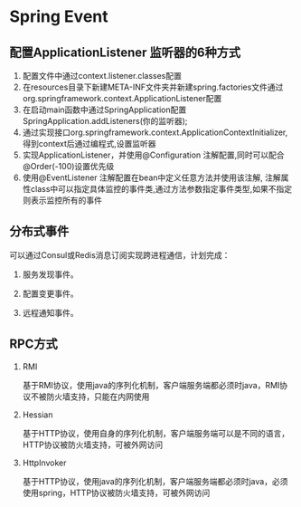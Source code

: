 # Spring Event

## 配置ApplicationListener 监听器的6种方式

1. 配置文件中通过context.listener.classes配置
2. 在resources目录下新建META-INF文件夹并新建spring.factories文件通过org.springframework.context.ApplicationListener配置
3. 在启动main函数中通过SpringApplication配置SpringApplication.addListeners(你的监听器);
4. 通过实现接口org.springframework.context.ApplicationContextInitializer,得到context后通过编程式,设置监听器
5. 实现ApplicationListener，并使用@Configuration 注解配置,同时可以配合@Order(-100)设置优先级
6. 使用@EventListener 注解配置在bean中定义任意方法并使用该注解, 注解属性class中可以指定具体监控的事件类,通过方法参数指定事件类型,如果不指定则表示监控所有的事件

## 分布式事件

可以通过Consul或Redis消息订阅实现跨进程通信，计划完成：

1. 服务发现事件。

2. 配置变更事件。

3. 远程通知事件。

##  RPC方式

1. RMI

   基于RMI协议，使用java的序列化机制，客户端服务端都必须时java，RMI协议不被防火墙支持，只能在内网使用

2. Hessian

   基于HTTP协议，使用自身的序列化机制，客户端服务端可以是不同的语言，HTTP协议被防火墙支持，可被外网访问

3. HttpInvoker
   
   基于HTTP协议，使用java的序列化机制，客户端服务端都必须时java，必须使用spring，HTTP协议被防火墙支持，可被外网访问


